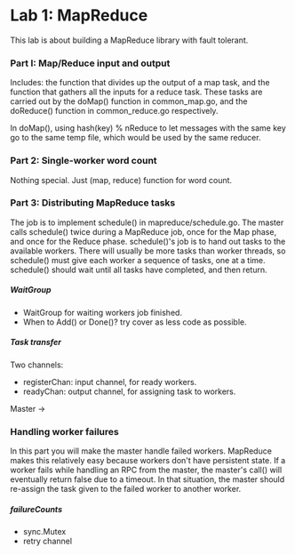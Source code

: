 # Lab 1: MapReduce
This lab is about building a MapReduce library with fault tolerant.

### Part I: Map/Reduce input and output
Includes: the function that divides up the output of a map task, and the function that gathers all the inputs for a reduce task. These tasks are carried out by the doMap() function in common_map.go, and the doReduce() function in common_reduce.go respectively.  

In doMap(), using hash(key) % nReduce to let messages with the same key go to the same temp file, which would be used by the same reducer.

### Part 2: Single-worker word count
Nothing special.
Just (map, reduce) function for word count.

### Part 3: Distributing MapReduce tasks
The job is to implement schedule() in mapreduce/schedule.go. The master calls schedule() twice during a MapReduce job, once for the Map phase, and once for the Reduce phase. schedule()'s job is to hand out tasks to the available workers. There will usually be more tasks than worker threads, so schedule() must give each worker a sequence of tasks, one at a time. schedule() should wait until all tasks have completed, and then return.

##### WaitGroup
- WaitGroup for waiting workers job finished.
- When to Add() or Done()? try cover as less code as possible.

##### Task transfer
Two channels:
- registerChan: input channel, for ready workers.
- readyChan: output channel, for assigning task to workers.

Master -> 
### Handling worker failures
In this part you will make the master handle failed workers. MapReduce makes this relatively easy because workers don't have persistent state. If a worker fails while handling an RPC from the master, the master's call() will eventually return false due to a timeout. In that situation, the master should re-assign the task given to the failed worker to another worker.

##### failureCounts
- sync.Mutex
- retry channel